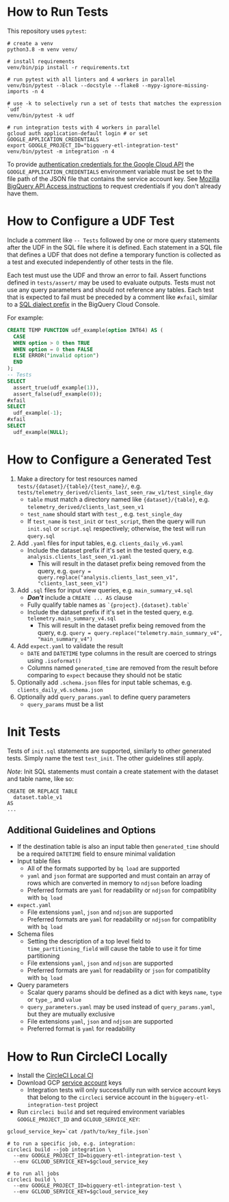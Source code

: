 How to Run Tests
===

This repository uses `pytest`:

```
# create a venv
python3.8 -m venv venv/

# install requirements
venv/bin/pip install -r requirements.txt

# run pytest with all linters and 4 workers in parallel
venv/bin/pytest --black --docstyle --flake8 --mypy-ignore-missing-imports -n 4

# use -k to selectively run a set of tests that matches the expression `udf`
venv/bin/pytest -k udf

# run integration tests with 4 workers in parallel
gcloud auth application-default login # or set GOOGLE_APPLICATION_CREDENTIALS
export GOOGLE_PROJECT_ID="bigquery-etl-integration-test"
venv/bin/pytest -m integration -n 4
```

To provide [authentication credentials for the Google Cloud API](https://cloud.google.com/docs/authentication/getting-started) the `GOOGLE_APPLICATION_CREDENTIALS` environment variable must be set to the file path of the JSON file that contains the service account key.
See [Mozilla BigQuery API Access instructions](https://docs.telemetry.mozilla.org/cookbooks/bigquery.html#gcp-bigquery-api-access) to request credentials if you don't already have them.

How to Configure a UDF Test
===

Include a comment like `-- Tests` followed by one or more query statements
after the UDF in the SQL file where it is defined. Each statement in a SQL file
that defines a UDF that does not define a temporary function is collected as a
test and executed independently of other tests in the file.

Each test must use the UDF and throw an error to fail. Assert functions defined
in `tests/assert/` may be used to evaluate outputs. Tests must not use any
query parameters and should not reference any tables. Each test that is
expected to fail must be preceded by a comment like `#xfail`, similar to a [SQL
dialect prefix] in the BigQuery Cloud Console.

For example:

```sql
CREATE TEMP FUNCTION udf_example(option INT64) AS (
  CASE
  WHEN option > 0 then TRUE
  WHEN option = 0 then FALSE
  ELSE ERROR("invalid option")
  END
);
-- Tests
SELECT
  assert_true(udf_example(1)),
  assert_false(udf_example(0));
#xfail
SELECT
  udf_example(-1);
#xfail
SELECT
  udf_example(NULL);
```

[SQL dialect prefix]: https://cloud.google.com/bigquery/docs/reference/standard-sql/enabling-standard-sql#sql-prefix

How to Configure a Generated Test
===

1. Make a directory for test resources named `tests/{dataset}/{table}/{test_name}/`,
   e.g. `tests/telemetry_derived/clients_last_seen_raw_v1/test_single_day`
   - `table` must match a directory named like `{dataset}/{table}`, e.g.
     `telemetry_derived/clients_last_seen_v1`
   - `test_name` should start with `test_`, e.g. `test_single_day`
   - If `test_name` is `test_init` or `test_script`, then the query will run `init.sql`
     or `script.sql` respectively; otherwise, the test will run `query.sql`
1. Add `.yaml` files for input tables, e.g. `clients_daily_v6.yaml`
   - Include the dataset prefix if it's set in the tested query,
     e.g. `analysis.clients_last_seen_v1.yaml`
     - This will result in the dataset prefix being removed from the query,
       e.g. `query = query.replace("analysis.clients_last_seen_v1",
       "clients_last_seen_v1")`
1. Add `.sql` files for input view queries, e.g. `main_summary_v4.sql`
   - ***Don't*** include a `CREATE ... AS` clause
   - Fully qualify table names as ``` `{project}.{dataset}.table` ```
   - Include the dataset prefix if it's set in the tested query,
     e.g. `telemetry.main_summary_v4.sql`
     - This will result in the dataset prefix being removed from the query,
       e.g. `query = query.replace("telemetry.main_summary_v4",
       "main_summary_v4")`
1. Add `expect.yaml` to validate the result
   - `DATE` and `DATETIME` type columns in the result are coerced to strings
     using `.isoformat()`
   - Columns named `generated_time` are removed from the result before
     comparing to `expect` because they should not be static
1. Optionally add `.schema.json` files for input table schemas, e.g.
   `clients_daily_v6.schema.json`
1. Optionally add `query_params.yaml` to define query parameters
   - `query_params` must be a list

Init Tests
===

Tests of `init.sql` statements are supported, similarly to other generated tests.
Simply name the test `test_init`. The other guidelines still apply.

*Note*: Init SQL statements must contain a create statement with the dataset
and table name, like so:
```
CREATE OR REPLACE TABLE
  dataset.table_v1
AS
...
```

Additional Guidelines and Options
---

- If the destination table is also an input table then `generated_time` should
  be a required `DATETIME` field to ensure minimal validation
- Input table files
   - All of the formats supported by `bq load` are supported
   - `yaml` and `json` format are supported and must contain an array of rows
     which are converted in memory to `ndjson` before loading
   - Preferred formats are `yaml` for readability or `ndjson` for compatiblity
     with `bq load`
- `expect.yaml`
   - File extensions `yaml`, `json` and `ndjson` are supported
   - Preferred formats are `yaml` for readability or `ndjson` for compatiblity
     with `bq load`
- Schema files
   - Setting the description of a top level field to `time_partitioning_field`
     will cause the table to use it for time partitioning
   - File extensions `yaml`, `json` and `ndjson` are supported
   - Preferred formats are `yaml` for readability or `json` for compatiblity
     with `bq load`
- Query parameters
   - Scalar query params should be defined as a dict with keys `name`, `type` or
     `type_`, and `value`
   - `query_parameters.yaml` may be used instead of `query_params.yaml`, but
     they are mutually exclusive
   - File extensions `yaml`, `json` and `ndjson` are supported
   - Preferred format is `yaml` for readability

How to Run CircleCI Locally
===

- Install the [CircleCI Local CI](https://circleci.com/docs/2.0/local-cli/)
- Download GCP [service account](https://cloud.google.com/iam/docs/service-accounts) keys
   - Integration tests will only successfully run with service account keys
     that belong to the `circleci` service account in the `biguqery-etl-integration-test` project
- Run `circleci build` and set required environment variables `GOOGLE_PROJECT_ID` and
  `GCLOUD_SERVICE_KEY`:

```
gcloud_service_key=`cat /path/to/key_file.json`

# to run a specific job, e.g. integration:
circleci build --job integration \
  --env GOOGLE_PROJECT_ID=bigquery-etl-integration-test \
  --env GCLOUD_SERVICE_KEY=$gcloud_service_key

# to run all jobs
circleci build \
  --env GOOGLE_PROJECT_ID=bigquery-etl-integration-test \
  --env GCLOUD_SERVICE_KEY=$gcloud_service_key
```
